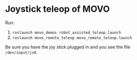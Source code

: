# Joystick teleop of MOVO

Run:
1. `roslaunch movo_demos robot_assisted_teleop.launch`
2. `roslaunch movo_remote_teleop movo_remote_teleop.launch`

Be sure you have the joy stick plugged in and you see the file `/dev/input/js0`.
